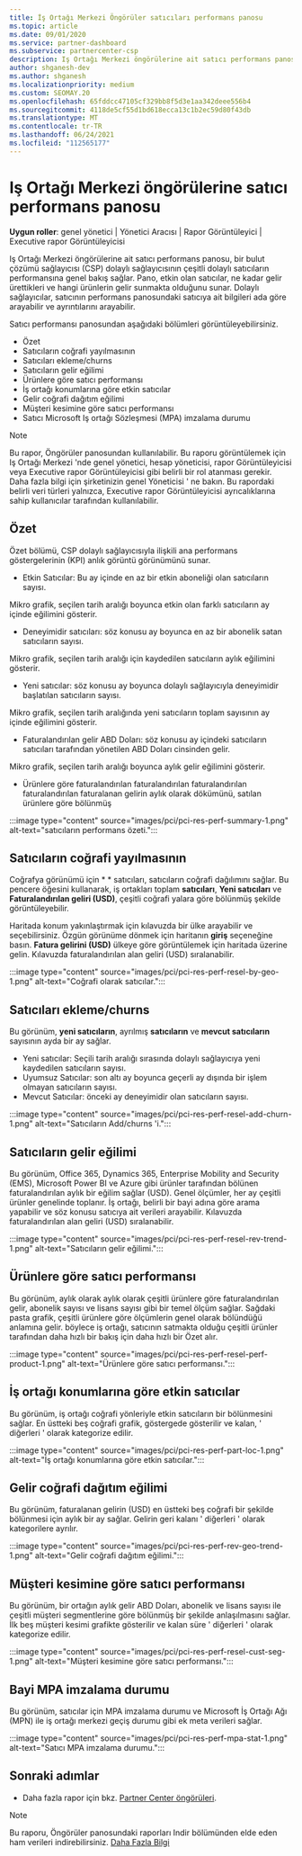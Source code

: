```yaml
---
title: İş Ortağı Merkezi Öngörüler satıcıları performans panosu
ms.topic: article
ms.date: 09/01/2020
ms.service: partner-dashboard
ms.subservice: partnercenter-csp
description: Iş Ortağı Merkezi öngörülerine ait satıcı performans panosu, bir bulut çözümü sağlayıcısı (CSP) dolaylı sağlayıcısının çeşitli dolaylı satıcıların performansına genel bakış sağlar.
author: shganesh-dev
ms.author: shganesh
ms.localizationpriority: medium
ms.custom: SEOMAY.20
ms.openlocfilehash: 65fddcc47105cf329bb8f5d3e1aa342deee556b4
ms.sourcegitcommit: 4118de5cf55d1bd618ecca13c1b2ec59d80f43db
ms.translationtype: MT
ms.contentlocale: tr-TR
ms.lasthandoff: 06/24/2021
ms.locfileid: "112565177"
---
```

# <a name="reseller-performance-dashboard-in-partner-center-insights"></a>Iş Ortağı Merkezi öngörülerine satıcı performans panosu

**Uygun roller**: genel yönetici | Yönetici Aracısı | Rapor Görüntüleyici | Executive rapor Görüntüleyicisi

Iş Ortağı Merkezi öngörülerine ait satıcı performans panosu, bir bulut çözümü sağlayıcısı (CSP) dolaylı sağlayıcısının çeşitli dolaylı satıcıların performansına genel bakış sağlar. Pano, etkin olan satıcılar, ne kadar gelir ürettikleri ve hangi ürünlerin gelir sunmakta olduğunu sunar. Dolaylı sağlayıcılar, satıcının performans panosundaki satıcıya ait bilgileri ada göre arayabilir ve ayrıntılarını arayabilir.

Satıcı performansı panosundan aşağıdaki bölümleri görüntüleyebilirsiniz.

- Özet
- Satıcıların coğrafi yayılmasının
- Satıcıları ekleme/churns 
- Satıcıların gelir eğilimi 
- Ürünlere göre satıcı performansı
- İş ortağı konumlarına göre etkin satıcılar
- Gelir coğrafi dağıtım eğilimi
- Müşteri kesimine göre satıcı performansı
- Satıcı Microsoft Iş ortağı Sözleşmesi (MPA) imzalama durumu

 > [!NOTE]
 > Bu rapor, Öngörüler panosundan kullanılabilir. Bu raporu görüntülemek için Iş Ortağı Merkezi 'nde genel yönetici, hesap yöneticisi, rapor Görüntüleyicisi veya Executive rapor Görüntüleyicisi gibi belirli bir rol atanması gerekir. Daha fazla bilgi için şirketinizin genel Yöneticisi ' ne bakın. Bu rapordaki belirli veri türleri yalnızca, Executive rapor Görüntüleyicisi ayrıcalıklarına sahip kullanıcılar tarafından kullanılabilir.

## <a name="summary"></a>Özet

Özet bölümü, CSP dolaylı sağlayıcısıyla ilişkili ana performans göstergelerinin (KPI) anlık görüntü görünümünü sunar.

- Etkin Satıcılar: Bu ay içinde en az bir etkin aboneliği olan satıcıların sayısı.

Mikro grafik, seçilen tarih aralığı boyunca etkin olan farklı satıcıların ay içinde eğilimini gösterir.

- Deneyimidir satıcıları: söz konusu ay boyunca en az bir abonelik satan satıcıların sayısı. 

Mikro grafik, seçilen tarih aralığı için kaydedilen satıcıların aylık eğilimini gösterir.

- Yeni satıcılar: söz konusu ay boyunca dolaylı sağlayıcıyla deneyimidir başlatılan satıcıların sayısı. 

Mikro grafik, seçilen tarih aralığında yeni satıcıların toplam sayısının ay içinde eğilimini gösterir.

- Faturalandırılan gelir ABD Doları: söz konusu ay içindeki satıcıların satıcıları tarafından yönetilen ABD Doları cinsinden gelir. 

Mikro grafik, seçilen tarih aralığı boyunca aylık gelir eğilimini gösterir.

- Ürünlere göre faturalandırılan faturalandırılan faturalandırılan faturalandırılan faturalanan gelirin aylık olarak dökümünü, satılan ürünlere göre bölünmüş 

:::image type="content" source="images/pci/pci-res-perf-summary-1.png" alt-text="satıcıların performans özeti.":::

## <a name="geographical-spread-of-resellers"></a>Satıcıların coğrafi yayılmasının

Coğrafya görünümü için * * satıcıları, satıcıların coğrafi dağılımını sağlar. Bu pencere öğesini kullanarak, iş ortakları toplam **satıcıları**, **Yeni satıcıları** ve **Faturalandırılan geliri (USD)**, çeşitli coğrafi yalara göre bölünmüş şekilde görüntüleyebilir.

Haritada konum yakınlaştırmak için kılavuzda bir ülke arayabilir ve seçebilirsiniz. Özgün görünüme dönmek için haritanın **giriş** seçeneğine basın. **Fatura gelirini (USD)** ülkeye göre görüntülemek için haritada üzerine gelin. Kılavuzda faturalandırılan alan geliri (USD) sıralanabilir.

:::image type="content" source="images/pci/pci-res-perf-resel-by-geo-1.png" alt-text="Coğrafi olarak satıcılar.":::

## <a name="resellers-addchurns"></a>Satıcıları ekleme/churns

Bu görünüm, **yeni satıcıların**, ayrılmış **satıcıların** ve **mevcut satıcıların** sayısının ayda bir ay sağlar. 

- Yeni satıcılar: Seçili tarih aralığı sırasında dolaylı sağlayıcıya yeni kaydedilen satıcıların sayısı.
- Uyumsuz Satıcılar: son altı ay boyunca geçerli ay dışında bir işlem olmayan satıcıların sayısı.
- Mevcut Satıcılar: önceki ay deneyimidir olan satıcıların sayısı.

:::image type="content" source="images/pci/pci-res-perf-resel-add-churn-1.png" alt-text="Satıcıların Add/churns 'i.":::

## <a name="resellers-revenue-trend"></a>Satıcıların gelir eğilimi 

Bu görünüm, Office 365, Dynamics 365, Enterprise Mobility and Security (EMS), Microsoft Power BI ve Azure gibi ürünler tarafından bölünen faturalandırılan aylık bir eğilim sağlar (USD). Genel ölçümler, her ay çeşitli ürünler genelinde toplanır. İş ortağı, belirli bir bayi adına göre arama yapabilir ve söz konusu satıcıya ait verileri arayabilir. Kılavuzda faturalandırılan alan geliri (USD) sıralanabilir.

:::image type="content" source="images/pci/pci-res-perf-resel-rev-trend-1.png" alt-text="Satıcıların gelir eğilimi.":::

## <a name="reseller-performance-by-products"></a>Ürünlere göre satıcı performansı

Bu görünüm, aylık olarak aylık olarak çeşitli ürünlere göre faturalandırılan gelir, abonelik sayısı ve lisans sayısı gibi bir temel ölçüm sağlar. Sağdaki pasta grafik, çeşitli ürünlere göre ölçümlerin genel olarak bölündüğü anlamına gelir. böylece iş ortağı, satıcının satmakta olduğu çeşitli ürünler tarafından daha hızlı bir bakış için daha hızlı bir Özet alır.

:::image type="content" source="images/pci/pci-res-perf-resel-perf-product-1.png" alt-text="Ürünlere göre satıcı performansı.":::

## <a name="active-resellers-by-partner-locations"></a>İş ortağı konumlarına göre etkin satıcılar

Bu görünüm, iş ortağı coğrafi yönleriyle etkin satıcıların bir bölünmesini sağlar. En üstteki beş coğrafi grafik, göstergede gösterilir ve kalan, ' diğerleri ' olarak kategorize edilir.

:::image type="content" source="images/pci/pci-res-perf-part-loc-1.png" alt-text="İş ortağı konumlarına göre etkin satıcılar.":::

## <a name="revenue-geo-distribution-trend"></a>Gelir coğrafi dağıtım eğilimi

Bu görünüm, faturalanan gelirin (USD) en üstteki beş coğrafi bir şekilde bölünmesi için aylık bir ay sağlar.  Gelirin geri kalanı ' diğerleri ' olarak kategorilere ayrılır.

:::image type="content" source="images/pci/pci-res-perf-rev-geo-trend-1.png" alt-text="Gelir coğrafi dağıtım eğilimi.":::

## <a name="reseller-performance-by-customer-segment"></a>Müşteri kesimine göre satıcı performansı

Bu görünüm, bir ortağın aylık gelir ABD Doları, abonelik ve lisans sayısı ile çeşitli müşteri segmentlerine göre bölünmüş bir şekilde anlaşılmasını sağlar. İlk beş müşteri kesimi grafikte gösterilir ve kalan süre ' diğerleri ' olarak kategorize edilir.

:::image type="content" source="images/pci/pci-res-perf-resel-cust-seg-1.png" alt-text="Müşteri kesimine göre satıcı performansı.":::

## <a name="reseller-mpa-signing-status"></a>Bayi MPA imzalama durumu

Bu görünüm, satıcılar için MPA imzalama durumu ve Microsoft İş Ortağı Ağı (MPN) ile iş ortağı merkezi geçiş durumu gibi ek meta verileri sağlar.

:::image type="content" source="images/pci/pci-res-perf-mpa-stat-1.png" alt-text="Satıcı MPA imzalama durumu.":::

## <a name="next-steps"></a>Sonraki adımlar

- Daha fazla rapor için bkz. [Partner Center öngörüleri](partner-center-insights.md).

>[!NOTE] 
> Bu raporu, Öngörüler panosundaki raporları Indir bölümünden elde eden ham verileri indirebilirsiniz. [Daha Fazla Bilgi](pci-download-reports.md) 
